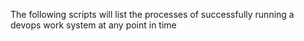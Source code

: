 The following scripts will list the processes of successfully running a devops work system at any point in time

